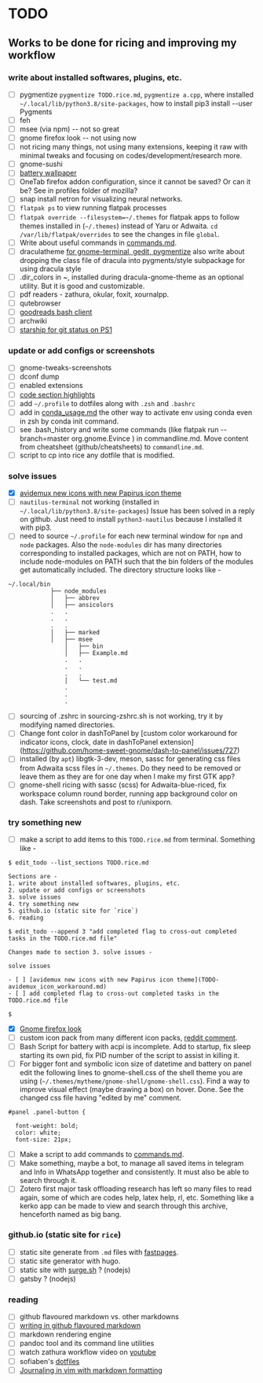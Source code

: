 # TODO

## Works to be done for ricing and improving my workflow

### write about installed softwares, plugins, etc.

- [ ] pygmentize `pygmentize TODO.rice.md`, `pygmentize a.cpp`, where installed `~/.local/lib/python3.8/site-packages`, how to install pip3 install --user Pygments
- [ ] feh
- [ ] msee (via npm) -- not so great
- [ ] gnome firefox look -- not using now
- [ ] not ricing many things, not using many extensions, keeping it raw with minimal tweaks and focusing on codes/development/research more.
- [ ] gnome-sushi
- [ ] [battery wallpaper](https://github.com/adi1090x/battery-wallpaper)
- [ ] OneTab firefox addon configuration, since it cannot be saved? Or can it be? See in profiles folder of mozilla?
- [ ] snap install netron for visualizing neural networks.
- [ ] `flatpak ps` to view running flatpak processes
- [ ] `flatpak override --filesystem=~/.themes` for flatpak apps to follow themes installed in (`~/.themes`) instead of Yaru or Adwaita. `cd /var/lib/flatpak/overrides` to see the changes in file `global`.
- [ ] Write about useful commands in [commands.md](commands.md).
- [ ] draculatheme [for gnome-terminal, gedit, pygmentize](https://draculatheme.com/) also write about dropping the class file of dracula into pygments/style subpackage for using dracula style
- [ ] .dir_colors in ~, installed during dracula-gnome-theme as an optional utility. But it is good and customizable.
- [ ] pdf readers - zathura, okular, foxit, xournalpp.
- [ ] qutebrowser
- [ ] [goodreads bash client](https://github.com/danishprakash/goodreadsh.git)
- [ ] archwiki
- [ ] [starship for git status on PS1](https://starship.rs/) 

### update or add configs or screenshots

- [ ] gnome-tweaks-screenshots
- [ ] dconf dump 
- [ ] enabled extensions
- [ ] [code section highlights](https://stackoverflow.com/questions/20303826/highlight-bash-shell-code-in-markdown)
- [ ] add `~/.profile` to dotfiles along with `.zsh` and `.bashrc`
- [ ] add in [conda_usage.md](conda_usage.md) the other way to activate env using conda even in zsh by conda init command.
- [ ] see .bash_history and write some commands (like flatpak run --branch=master org.gnome.Evince ) in commandline.md. Move content from cheatsheet (github/cheatsheets) to `commandline.md`.
- [ ] script to cp into rice any dotfile that is modified.

### solve issues

- [x] [avidemux new icons with new Papirus icon theme](avidemux_icon_workaround.md)
- [ ] `nautilus-terminal` not working (installed in `~/.local/lib/python3.8/site-packages`) Issue has been solved in a reply on github. Just need to install `python3-nautilus` because I installed it with pip3.
- [ ] need to source `~/.profile` for each new terminal window for `npm` and `node` packages. Also the `node-modules` dir has many directories corresponding to installed packages, which are not on PATH, how to include node-modules on PATH such that the bin folders of the modules get automatically included. The directory structure looks like - 

```console
~/.local/bin
			├── node_modules
			│   ├── abbrev
			│   ├── ansicolors
			.	.
			.	.
			.	.	
			│   ├── marked
			│   ├── msee
				│   ├── bin
				│   ├── Example.md
				.   .
				.	.
				.	.
				│   └── test.md
				.
				.
				.
```
- [ ] sourcing of .zshrc in sourcing-zshrc.sh is not working, try it by modifying named directories.
- [ ] Change font color in dashToPanel by [custom color workaround for indicator icons, clock, date in dashToPanel extension] (https://github.com/home-sweet-gnome/dash-to-panel/issues/727)
- [ ] installed (by `apt`) libgtk-3-dev, meson, sassc for generating css files from Adwaita scss files in `~/.themes`. Do they need to be removed or leave them as they are for one day when I make my first GTK app?
- [ ] gnome-shell ricing with sassc (scss) for Adwaita-blue-riced, fix workspace column round border, running app background color on dash. Take screenshots and post to r/unixporn.

### try something new

- [ ] make a script to add items to this `TODO.rice.md` from terminal. Something like -
```console
$ edit_todo --list_sections TODO.rice.md

Sections are - 
1. write about installed softwares, plugins, etc.
2. update or add configs or screenshots
3. solve issues
4. try something new
5. github.io (static site for `rice`)
6. reading

$ edit_todo --append 3 "add completed flag to cross-out completed tasks in the TODO.rice.md file"

Changes made to section 3. solve issues -

solve issues

- [ ] [avidemux new icons with new Papirus icon theme](TODO-avidemux_icon_workaround.md)
- [ ] add completed flag to cross-out completed tasks in the TODO.rice.md file

$
```

- [x] [Gnome firefox look](https://github.com/rafaelmardojai/firefox-gnome-theme)
- [ ] custom icon pack from many different icon packs, [reddit comment](https://www.reddit.com/r/Ubuntu/comments/g9rg7r/unity_on_2004_is_smoother_than_you_would_think/foxshh9?utm_source=share&utm_medium=web2x).
- [ ] Bash Script for battery with acpi is incomplete. Add to startup, fix sleep starting its own pid, fix PID number of the script to assist in killing it.
- [ ] For bigger font and symbolic icon size of datetime and battery on panel edit the following lines to gnome-shell.css of the shell theme you are using (`~/.themes/mytheme/gnome-shell/gnome-shell.css`). Find a way to improve visual effect (maybe drawing a box) on hover. Done. See the changed css file having "edited by me"  comment.

```
#panel .panel-button {

  font-weight: bold;
  color: white;
  font-size: 21px;
```

- [ ] Make a script to add commands to [commands.md](commands.md).
- [ ] Make something, maybe a bot, to manage all saved items in telegram and Info in WhatsApp together and consistently. It must also be able to search through it.
- [ ] Zotero first major task offloading research has left so many files to read again, some of which are codes help, latex help, rl, etc. Something like a kerko app can be made to view and search through this archive, henceforth named as big bang.

### github.io (static site for `rice`)

- [ ] static site generate from `.md` files with [fastpages](https://github.com/fastai/fastpages).
- [ ] static site generator with hugo.
- [ ] static site with [surge.sh](surge.sh) ? (nodejs)
- [ ] gatsby ? (nodejs)

### reading

- [ ] github flavoured markdown vs. other markdowns
- [ ] [writing in github flavoured markdown](https://help.github.com/en/github/writing-on-github)
- [ ] markdown rendering engine
- [ ] pandoc tool and its command line utilities
- [ ] watch zathura workflow video on [youtube](https://www.youtube.com/watch?v=OC8FZW56MEc)
- [ ] sofiaben's [dotfiles](https://github.com/sofiabelen/dotfiles)
- [ ] [Journaling in vim with markdown formatting](https://danishpraka.sh/2020/02/23/journaling-in-vim.html)
